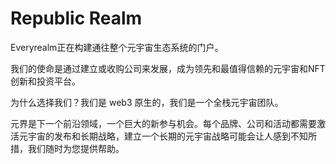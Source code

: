 # 

# Republic Realm

Everyrealm正在构建通往整个元宇宙生态系统的门户。

我们的使命是通过建立或收购公司来发展，成为领先和最值得信赖的元宇宙和NFT创新和投资平台。

为什么选择我们？我们是 web3 原生的，我们是一个全栈元宇宙团队。

元界是下一个前沿领域，一个巨大的新参与机会。每个品牌、公司和活动都需要激活元宇宙的发布和长期战略，建立一个长期的元宇宙战略可能会让人感到不知所措，我们随时为您提供帮助。

